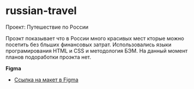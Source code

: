 # russian-travel
Проект: Путешествие по России

Проэкт показывает что в России много красивых мест кторые можно посетить без бльших финансовых затрат.
Использовались языки програмирования HTML и CSS и методология БЭМ.
На данный момент планов подоработки проэкта нет.

**Figma**

* [Ссылка на макет в Figma](https://www.figma.com/file/5S2WSbEFL6awjVWJ0NWL8Q/Sprint-3_-Russia-_-desktop-mobile?node-id=28503%3A0)
